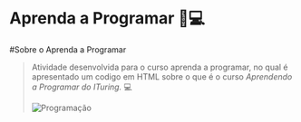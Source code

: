 # Aprenda a Programar 👩💻

#Sobre  o  Aprenda a  Programar 

> Atividade desenvolvida para o curso aprenda a programar, no qual é apresentado um codigo em HTML sobre o que é o curso *Aprendendo a Programar do ITuring.*
> 💻
> 
> ![Programação](https://raw.githubusercontent.com/MatheusHonorato/curso-front-end-marco-bruno/master/html-css-js.png)
